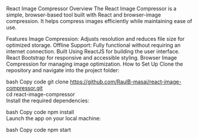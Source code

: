 React Image Compressor
Overview
The React Image Compressor is a simple, browser-based tool built with React and browser-image compression. It helps compress images efficiently while maintaining ease of use.

Features
Image Compression: Adjusts resolution and reduces file size for optimized storage.
Offline Support: Fully functional without requiring an internet connection.
Built Using
ReactJS for building the user interface.
React Bootstrap for responsive and accessible styling.
Browser Image Compression for managing image optimization.
How to Set Up
Clone the repository and navigate into the project folder:

bash
Copy code
git clone https://github.com/RaulB-masai/react-image-compressor.git  
cd react-image-compressor  
Install the required dependencies:

bash
Copy code
npm install  
Launch the app on your local machine:

bash
Copy code
npm start  
